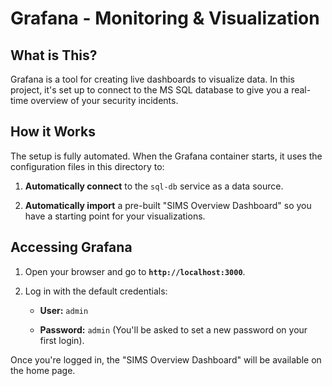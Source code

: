 # Grafana - Monitoring & Visualization

## What is This?

Grafana is a tool for creating live dashboards to visualize data. In this project, it's set up to connect to the MS SQL database to give you a real-time overview of your security incidents.

## How it Works

The setup is fully automated. When the Grafana container starts, it uses the configuration files in this directory to:

1.  **Automatically connect** to the `sql-db` service as a data source.
    
2.  **Automatically import** a pre-built "SIMS Overview Dashboard" so you have a starting point for your visualizations.
    

## Accessing Grafana

1.  Open your browser and go to **`http://localhost:3000`**.
    
2.  Log in with the default credentials:
    
    -   **User:**  `admin`
        
    -   **Password:**  `admin` (You'll be asked to set a new password on your first login).
        

Once you're logged in, the "SIMS Overview Dashboard" will be available on the home page.
